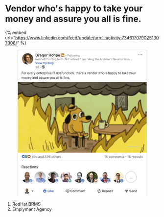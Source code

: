 # Vendor who's happy to take your money and assure you all is fine.

{% embed url="https://www.linkedin.com/feed/update/urn:li:activity:7346170790251307008/" %}

<figure><img src="../../.gitbook/assets/image (1) (1).png" alt=""><figcaption></figcaption></figure>

1. RedHat BRMS
2. Emplyment Agency&#x20;
